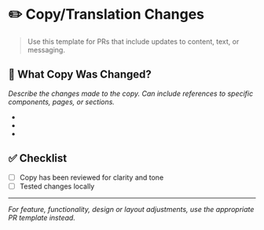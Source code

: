 # ✏️ Copy/Translation Changes

> Use this template for PRs that include updates to content, text, or messaging.

## 📄 What Copy Was Changed?

_Describe the changes made to the copy. Can include references to specific components, pages, or sections._

- 
- 
- 

## ✅ Checklist

- [ ] Copy has been reviewed for clarity and tone
- [ ] Tested changes locally

---

_For feature, functionality, design or layout adjustments, use the appropriate PR template instead._